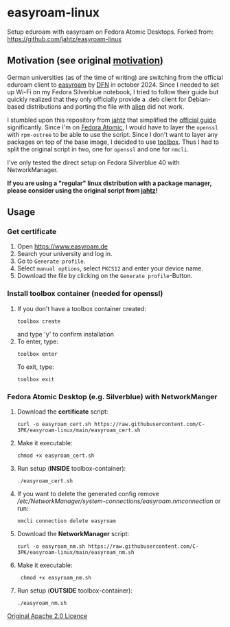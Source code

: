 # easyroam-linux
Setup eduroam with easyroam on Fedora Atomic Desktops. Forked from: https://github.com/jahtz/easyroam-linux

## Motivation (see original [motivation](https://github.com/jahtz/easyroam-linux?tab=readme-ov-file#motivation))
German universities (as of the time of writing) are switching from the official eduroam client to [easyroam](https://www.easyroam.de) by [DFN](https://www.dfn.de/) in october 2024.
Since I needed to set up Wi-Fi on my Fedora Silverblue notebook, I tried to follow their guide but quickly realized that they only officially provide a .deb client for Debian-based distributions and porting the file with [alien](https://joeyh.name/code/alien/) did not work. 

I stumbled upon this repository from [jahtz](https://github.com/jahtz) that simplified the [official guide](https://doku.tid.dfn.de/de:eduroam:easyroam#installation_der_easyroam_app_auf_linux_geraeten_network_manager) significantly. Since I'm on [Fedora Atomic](https://fedoraproject.org/atomic-desktops/), I would have to layer the `openssl` with `rpm-ostree` to be able to use the script. Since I don't want to layer any packages on top of the base image, I decided to use [toolbox](https://github.com/containers/toolbox). Thus I had to split the original script in two, one for `openssl` and one for `nmcli`.

I've only tested the direct setup on Fedora Silverblue 40 with NetworkManager.

**If you are using a "regular" linux distribution with a package manager, please consider using the original script from [jahtz](https://github.com/jahtz/easyroam-linux)!**

## Usage
### Get certificate
1. Open https://www.easyroam.de
2. Search your university and log in.
3. Go to `Generate profile`.
4. Select `manual options`, select `PKCS12` and enter your device name.
5. Download the file by clicking on the `Generate profile`-Button.

### Install toolbox container (needed for openssl)
1. If you don't have a toolbox container created:
   ```
   toolbox create
   ```
   and type 'y' to confirm installation
2. To enter, type:
   ```
   toolbox enter
   ```
   To exit, type:
   ```
   toolbox exit
   ```

### Fedora Atomic Desktop (e.g. Silverblue) with NetworkManger
1. Download the **certificate** script:
    ```
    curl -o easyroam_cert.sh https://raw.githubusercontent.com/C-3PK/easyroam-linux/main/easyroam_cert.sh
    ```
2. Make it executable:
    ```
    chmod +x easyroam_cert.sh
    ```
3. Run setup (**INSIDE** toolbox-container):
    ```
    ./easyroam_cert.sh
    ```
4. If you want to delete the generated config remove _/etc/NetworkManager/system-connections/easyroam.nmconnection_ or run:
    ```
    nmcli connection delete easyroam
    ```
5. Download the **NetworkManager** script:
   ```
   curl -o easyroam_nm.sh https://raw.githubusercontent.com/C-3PK/easyroam-linux/main/easyroam_nm.sh
   ```
6. Make it executable:
   ```
    chmod +x easyroam_nm.sh
    ```
3. Run setup (**OUTSIDE** toolbox-container):
    ```
    ./easyroam_nm.sh
    ```
[Original Apache 2.0 Licence](https://github.com/jahtz/easyroam-linux/blob/main/LICENSE)
